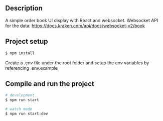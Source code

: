 ## Description

A simple order book UI display with React and websocket. Websocket API for the data: https://docs.kraken.com/api/docs/websocket-v2/book

## Project setup

```bash
$ npm install
```

Create a .env file under the root folder and setup the env variables by referencing .env.example

## Compile and run the project

```bash
# development
$ npm run start

# watch mode
$ npm run start:dev
```
